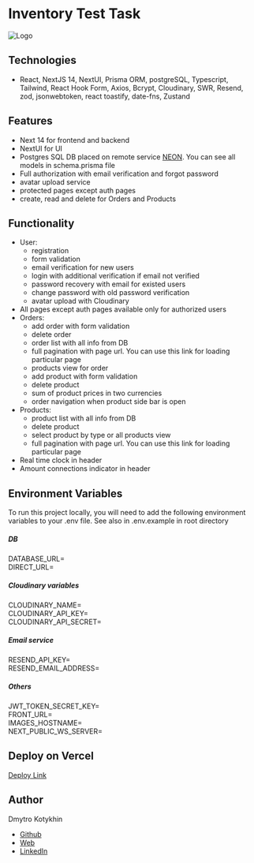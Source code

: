 # Inventory Test Task

![Logo](https://inventory-lyart-six.vercel.app/logo.png)

## Technologies

-   React, NextJS 14, NextUI, Prisma ORM, postgreSQL, Typescript, Tailwind, React Hook Form, Axios, Bcrypt, Cloudinary, SWR, Resend, zod, jsonwebtoken, react toastify, date-fns, Zustand 

## Features
- Next 14 for frontend and backend
- NextUI for UI
- Postgres SQL DB placed on remote service [NEON](https://console.neon.tech). You can see all models in schema.prisma file
- Full authorization with email verification and forgot password
- avatar upload service
- protected pages except auth pages
- create, read and delete for Orders and Products

## Functionality
- User:
    - registration
    - form validation
    - email verification for new users
    - login with additional verification if email not verified
    - password recovery with email for existed users
    - change password with old password verification
    - avatar upload with Cloudinary
- All pages except auth pages available only for authorized users
- Orders:
    - add order with form validation
    - delete order
    - order list with all info from DB
    - full pagination with page url. You can use this link for loading particular page
    - products view for order
    - add product with form validation
    - delete product
    - sum of product prices in two currencies
    - order navigation when product side bar is open
- Products:
    - product list with all info from DB
    - delete product
    - select product by type or all products view
    - full pagination with page url. You can use this link for loading particular page
- Real time clock in header
- Amount connections indicator in header

## Environment Variables

To run this project locally, you will need to add the following environment variables to your .env file. See also in .env.example in root directory

##### DB
DATABASE_URL=   
DIRECT_URL=   

##### Cloudinary variables
CLOUDINARY_NAME=   
CLOUDINARY_API_KEY=   
CLOUDINARY_API_SECRET=   

##### Email service
RESEND_API_KEY=   
RESEND_EMAIL_ADDRESS=   

##### Others
JWT_TOKEN_SECRET_KEY=   
FRONT_URL=   
IMAGES_HOSTNAME=   
NEXT_PUBLIC_WS_SERVER=   

## Deploy on Vercel

[Deploy Link](https://inventory-lyart-six.vercel.app)

## Author

Dmytro Kotykhin
-   [Github](https://github.com/DKotykhin)
-   [Web](https://dmytro-kotykhin.space)
-   [LinkedIn](https://www.linkedin.com/in/dmytro-kotykhin-4683151b)
